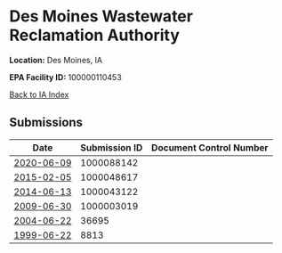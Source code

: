 # Des Moines Wastewater Reclamation Authority

**Location:** Des Moines, IA

**EPA Facility ID:** 100000110453

[Back to IA Index](../../index.md)

## Submissions

| Date | Submission ID | Document Control Number |
|------|--------------|-------------------------|
| [2020-06-09](submissions/1000088142.md) | 1000088142 |  |
| [2015-02-05](submissions/1000048617.md) | 1000048617 |  |
| [2014-06-13](submissions/1000043122.md) | 1000043122 |  |
| [2009-06-30](submissions/1000003019.md) | 1000003019 |  |
| [2004-06-22](submissions/36695.md) | 36695 |  |
| [1999-06-22](submissions/8813.md) | 8813 |  |
